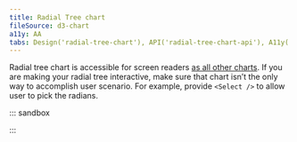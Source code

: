 ```yaml
---
title: Radial Tree chart
fileSource: d3-chart
a11y: AA
tabs: Design('radial-tree-chart'), API('radial-tree-chart-api'), A11y('radial-tree-chart-a11y'), Examples('radial-tree-chart-d3-examples'), Changelog('d3-chart-changelog')
---
```


Radial tree chart is accessible for screen readers [as all other charts](/data-display/d3-chart/d3-chart-a11y). If you are making your radial tree interactive, make sure that chart isn’t the only way to accomplish user scenario. For example, provide `<Select />` to allow user to pick the radians.

::: sandbox

<script lang="tsx">
import React from 'react';
import { Plot, RadialTree } from '@semcore/ui/d3-chart';
import { scaleLinear } from 'd3-scale';
import LikeM from '@semcore/ui/icon/Like/m';
import { Flex } from '@semcore/ui/flex-box';
import Select from '@semcore/ui/select';

const movies = [
  { label: 'Action', key: 'action', color: '#008ff8' },
  { label: 'Comedy', key: 'comedy', color: '#008ff8' },
  { label: 'Drama', key: 'drama', color: '#008ff8' },
  { label: 'Fantasy', key: 'fantasy', color: '#008ff8' },
  { label: 'Mystery', key: 'mystery', color: '#008ff8' },
  { label: 'Romance', key: 'romance', color: '#008ff8' },
  { label: 'Western', key: 'western', color: '#008ff8' },
  { label: 'Thriller', key: 'thriller', color: '#007C65' },
  { label: 'Crime Thriller', key: 'crime_thriller', color: '#007C65' },
  { label: 'Disaster Thriller', key: 'disaster_thriller', color: '#007C65' },
  { label: 'Psychological\nThriller', key: 'psychological_hriller', color: '#007C65' },
  { label: 'Techno Thriller', key: 'techo_thriller', color: '#007C65' },
  { label: 'Horror', key: 'horror', color: '#ff4953' },
  { label: 'Zombie Horror', key: 'zoombie_orror', color: '#ff4953' },
  { label: 'Folk Horror', key: 'folk_orror', color: '#ff4953' },
  { label: 'Body Horror', key: 'body_horror', color: '#ff4953' },
  { label: 'Found\nFootage Horror', key: '\nFootage Horror', color: '#ff4953' },
];

const Demo = () => {
  const width = 500;
  const height = 500;
  const [genre, setGenre] = React.useState<string | null>(movies[0].key);

  return (
    <Flex direction='column'>
      <p>Movie of what genre to pick today?</p>
      <Select
        options={movies.map(({ label, key }) => ({ value: key, children: label }))}
        value={genre}
        onChange={setGenre}
      />
      <Plot data={movies} scale={[scaleLinear(), scaleLinear()]} width={width} height={height}>
        <RadialTree activeKey={genre} onActiveKeyChange={setGenre}>
          <RadialTree.Radian>
            <RadialTree.Radian.Label />
            <RadialTree.Radian.Line />
            <RadialTree.Radian.Cap />
            <RadialTree.Radian.Icon tag={LikeM} />
          </RadialTree.Radian>
          <RadialTree.Title>Movies</RadialTree.Title>
        </RadialTree>
      </Plot>
    </Flex>
  );
};
</script>

:::
